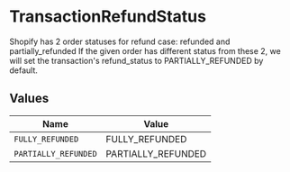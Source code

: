 # TransactionRefundStatus

Shopify has 2 order statuses for refund case: refunded and partially_refunded
If the given order has different status from these 2, we will set the
transaction's refund_status to PARTIALLY_REFUNDED by default.


## Values

| Name                 | Value                |
| -------------------- | -------------------- |
| `FULLY_REFUNDED`     | FULLY_REFUNDED       |
| `PARTIALLY_REFUNDED` | PARTIALLY_REFUNDED   |